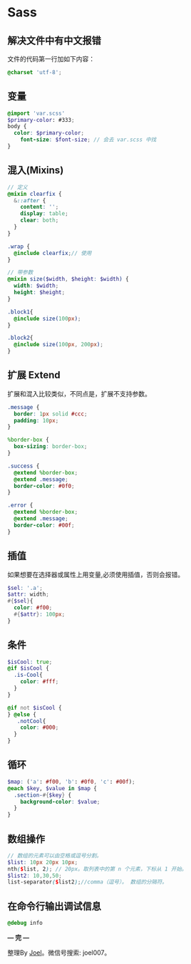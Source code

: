 # Sass

## 解决文件中有中文报错

文件的代码第一行加如下内容：

```scss
@charset 'utf-8';
```

## 变量

```scss
@import 'var.scss'
$primary-color: #333;
body {
  color: $primary-color;
	font-size: $font-size; // 会去 var.scss 中找
}
```

## 混入(Mixins)

```scss
// 定义
@mixin clearfix {
  &::after {
    content: '';
    display: table;
    clear: both;
  }
}

.wrap {
  @include clearfix;// 使用
}

// 带参数
@mixin size($width, $height: $width) {
  width: $width;
  height: $height;
}

.block1{
  @include size(100px);
}

.block2{
  @include size(100px, 200px);
}
```

## 扩展 Extend

扩展和混入比较类似，不同点是，扩展不支持参数。

```scss
.message {
  border: 1px solid #ccc;
  padding: 10px;
}

%border-box {
  box-sizing: border-box;
}

.success {
  @extend %border-box;
  @extend .message;
  border-color: #0f0;
}

.error {
  @extend %border-box;
  @extend .message;
  border-color: #00f;
}
```

## 插值

如果想要在选择器或属性上用变量,必须使用插值，否则会报错。

```scss
$sel: '.a';
$attr: width;
#{$sel}{
  color: #f00;
  #{$attr}: 100px;
}
```

## 条件

```scss
$isCool: true;
@if $isCool {
  .is-Cool{
    color: #fff;
  }
}

@if not $isCool {
} @else {
   .notCool{
    color: #000;
  }
}
```

## 循环

```scss
$map: ('a': #f00, 'b': #0f0, 'c': #00f);
@each $key, $value in $map {
  .section-#{$key} {
    background-color: $value;
  }
}
```

## 数组操作

```scss
// 数组的元素可以由空格或逗号分割。
$list: 10px 20px 10px;
nth($list, 2); // 20px。取列表中的第 n 个元素，下标从 1 开始。
$list2: 10,30,50;
list-separator($list2);//comma（逗号）。 数组的分隔符。
```

## **在命令行输出调试信息**

```scss
@debug info
```

**— 完 —**

整理By [Joel](https://github.com/iamjoel)。微信号搜索: joel007。